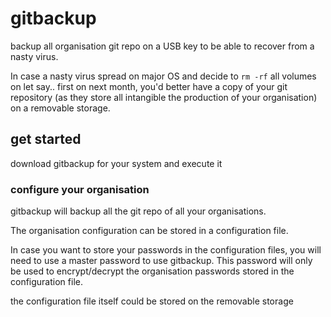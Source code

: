 # gitbackup
backup all organisation git repo on a USB key to be able to recover from a nasty virus.

In case a nasty virus spread on major OS and decide to `rm -rf` all volumes on let say.. first on next month,
you'd better have a copy of your git repository (as they store all intangible the production of your organisation)
on a removable storage.

## get started
download gitbackup for your system and execute it

### configure your organisation
gitbackup will backup all the git repo of all your organisations.

The organisation configuration can be stored in a configuration file.

In case you want to store your passwords in the configuration files, you will need to use a master password to use gitbackup.
This password will only be used to encrypt/decrypt the organisation passwords stored in the configuration file.

the configuration file itself could be stored on the removable storage
